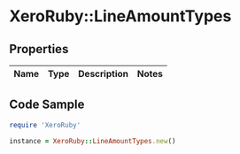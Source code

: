 # XeroRuby::LineAmountTypes

## Properties

Name | Type | Description | Notes
------------ | ------------- | ------------- | -------------

## Code Sample

```ruby
require 'XeroRuby'

instance = XeroRuby::LineAmountTypes.new()
```


